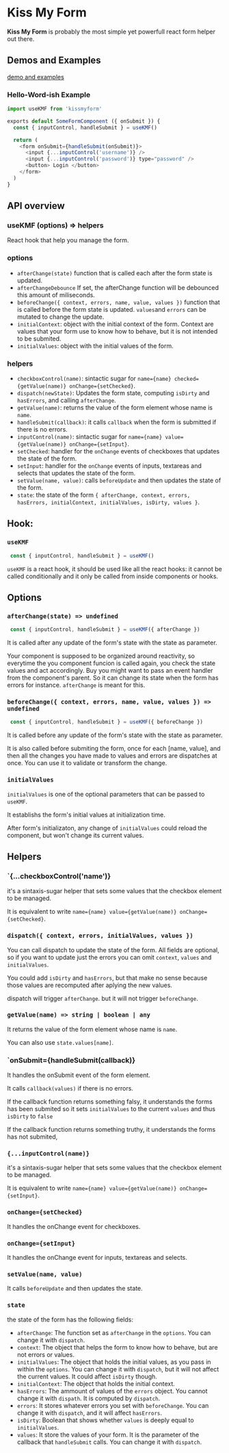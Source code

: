 # Kiss My Form

**Kiss My Form** is probably the most simple yet powerfull react form helper out there.

## Demos and Examples
[demo and examples](https://hacknlove.github.io/kissMyForm/)

### Hello-Word-ish Example

```javascript
import useKMF from 'kissmyform'

exports default SomeFormComponent ({ onSubmit }) {
  const { inputControl, handleSubmit } = useKMF()

  return (
    <form onSubmit={handleSubmit(onSubmit)}>
      <input {...inputControl('username')} />
      <input {...inputControl('password')} type="password" />
      <button> Login </button>
    </form>
  )
}
```

## API overview

### useKMF (options) => helpers

React hook that help you manage the form.

### options

* `afterChange(state)` function that is called each after the form state is updated.
* `afterChangeDebounce` If set, the afterChange function will be debounced this amount of miliseconds. 
* `beforeChange({ context, errors, name, value, values })` function that is called before the form state is updated. `values`and `errors` can be mutated to change the update.
* `initialContext`: object with the initial context of the form. Context are values that your form use to know how to behave, but it is not intended to be submited.
* `initialValues`: object with the initial values of the form.

### helpers

* `checkboxControl(name)`: sintactic sugar for `name={name} checked={getValue(name)} onChange={setChecked}`.
* `dispatch(newState)`: Updates the form state, computing `isDirty` and `hasErrors`, and calling `afterChange`.
* `getValue(name)`: returns the value of the form element whose name is `name`.
* `handleSubmit(callback)`: it calls `callback` when the form is submitted if there is no errors.
* `inputControl(name)`:  sintactic sugar for `name={name} value={getValue(name)} onChange={setInput}`.
* `setChecked`: handler for the `onChange` events of checkboxes that updates the state of the form.
* `setInput`:  handler for the `onChange` events of inputs, textareas and selects that updates the state of the form.
* `setValue(name, value)`: calls `beforeUpdate` and then updates the state of the form.
* `state`: the state of the form `{ afterChange, context, errors, hasErrors, initialContext, initialValues, isDirty, values }`.


## Hook:


### `useKMF`
```javascript
 const { inputControl, handleSubmit } = useKMF()
```
`useKMF` is a react hook, it should be used like all the react hooks: it cannot be called conditionally and it only be called from inside components or hooks.

## Options

### `afterChange(state) => undefined`
```javascript
 const { inputControl, handleSubmit } = useKMF({ afterChange })
```

It is called after any update of the form's state with the state as parameter.

Your component is supposed to be organized around reactivity, so everytime the you component funcion is called again, you check the state values and act accordingly. Buy you might want to pass an event handler from the component's parent. So it can change its state when the form has errors for instance. `afterChange` is meant for this.

### `beforeChange({ context, errors, name, value, values }) => undefined`
```javascript
 const { inputControl, handleSubmit } = useKMF({ beforeChange })
```
It is called before any update of the form's state with the state as parameter.

It is also called before submiting the form, once for each [name, value], and then all the changes you have made to values and errors are dispatches at once.
You can use it to validate or transform the change.

### `initialValues`
`initialValues` is one of the optional parameters that can be passed to `useKMF`.

It establishs the form's initial values at initialization time.

After form's initializaton, any change of `initialValues` could reload the component, but won't change its current values.

## Helpers

### `{...checkboxControl('name')}

it's a sintaxis-sugar helper that sets some values that the checkbox element to be managed.

It is equivalent to write `name={name} value={getValue(name)} onChange={setChecked}`.

### `dispatch({ context, errors, initialValues, values })`
You can call dispatch to update the state of the form. All fields are optional, so if you want to update just the errors you can omit `context`, `values` and `initialValues`.

You could add `isDirty` and `hasErrors`, but that make no sense because those values are recomputed after aplying the new values.

dispatch will trigger `afterChange`. but it will not trigger `beforeChange`.


### `getValue(name) => string | boolean | any`
It returns the value of the form element whose name is `name`.

You can also use `state.values[name]`.


### `onSubmit={handleSubmit(callback)}

It handles the onSubmit event of the form element.

It calls `callback(values)` if there is no errors.

If the callback function returns something falsy, it understands the forms has been submited so it sets `initialValues` to the current `values` and thus `isDirty` to `false`

If the callback function returns something truthy, it understands the forms has not submited,

### `{...inputControl(name)}`

it's a sintaxis-sugar helper that sets some values that the checkbox element to be managed.

It is equivalent to write `name={name} value={getValue(name)} onChange={setInput}`.

### `onChange={setChecked}`

It handles the onChange event for checkboxes.


### `onChange={setInput}`
It handles the onChange event for inputs, textareas and selects.

### `setValue(name, value)`

It calls `beforeUpdate` and then updates the state.

### `state`

the state of the form has the following fields:

* `afterChange`: The function set as `afterChange` in the `options`. You can change it with `dispatch`.
* `context`:  The object that helps the form to know how to behave, but are not errors or values.
* `initialValues`:  The object that holds the initial values, as you pass in within the `options`. You can change it with `dispatch`, but it will not affect the current values. It could affect `isDirty` though.
* `initialContext`:  The object that holds the initial context.
* `hasErrors`: The ammount of values of the `errors` object. You cannot change it with `dispath`. It is computed by `dispatch`.
* `errors`: It stores whatever errors you set with `beforeChange`. You can change it with `dispatch`, and it will affect `hasErrors`.
* `isDirty`: Boolean that shows whether `values` is deeply equal to `initialValues`.
* `values`: It store the values of your form. It is the parameter of the callback that `handleSubmit` calls. You can change it with `dispatch`.
